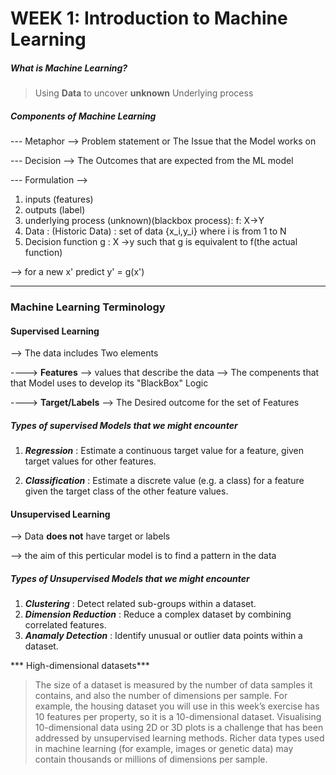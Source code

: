 # WEEK 1: Introduction to Machine Learning

##### What is Machine Learning?

> Using **Data** to uncover **unknown** Underlying process

##### Components of Machine Learning

--- Metaphor --> Problem statement or The Issue that the Model works on

--- Decision --> The Outcomes that are expected from the ML model

--- Formulation -->

1. inputs (features) 
2. outputs (label)
3. underlying process (unknown)(blackbox process): f: X->Y
4. Data : (Historic Data) : set of data {x_i,y_i} where i is from 1 to N
5. Decision function g : X ->y such that g is equivalent to f(the actual function)

--> for a new x' predict y' = g(x')

***

### Machine Learning Terminology

#### Supervised Learning

--> The data includes Two elements

----> **Features** --> values that describe the data --> The compenents that that Model uses to develop its "BlackBox" Logic

----> **Target/Labels** --> The Desired outcome for the set of Features 



##### Types of supervised Models that we might encounter

1. ***Regression*** :  Estimate a continuous target value for a feature, given target values for other features.

2. ***Classification***  :  Estimate a discrete value (e.g. a class) for a feature given the target class of the other feature values.

#### Unsupervised Learning

--> Data **does not** have target or labels

--> the aim of this perticular model is to find a pattern in the data

##### Types of Unsupervised Models that we might encounter

1. ***Clustering*** : Detect related sub-groups within a dataset.
2. ***Dimension Reduction*** : Reduce a complex dataset by combining correlated features.
3. ***Anamaly Detection*** : Identify unusual or outlier data points within a dataset.


*** High-dimensional datasets***

>The size of a dataset is measured by the number of data samples it contains, and also the number of dimensions per sample. For example, the housing dataset you will use in this week’s exercise has 10 features per property, so it is a 10-dimensional dataset. Visualising 10-dimensional data using 2D or 3D plots is a challenge that has been addressed by unsupervised learning methods. Richer data types used in machine learning (for example, images or genetic data) may contain thousands or millions of dimensions per sample.

